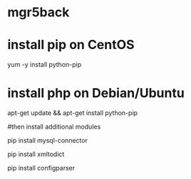 # mgr5back


# install pip on CentOS
yum -y install python-pip

# install php on Debian/Ubuntu
apt-get update && apt-get install python-pip


#then install additional modules

pip install mysql-connector

pip install xmltodict 

pip install configparser



